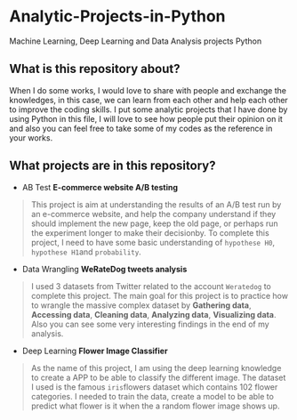 # Analytic-Projects-in-Python
Machine Learning, Deep Learning and Data Analysis projects Python 


## What is this repository about?

When I do some works, I would love to share with people and exchange the knowledges, in this case, we can learn from each other
and help each other to improve the coding skills. I put some analytic projects that I have done by using Python in this file, I will love
to see how people put their opinion on it and also you can feel free to take some of my codes as the reference in your works.

## What projects are in this repository?
- AB Test 
**E-commerce website A/B testing**

>This project is aim at understanding the results of an A/B test run by an e-commerce website, and help the company understand if 
they should implement the new page, keep the old page, or perhaps run the experiment longer to make their decisionby.
To complete this project, I need to have some basic understanding of `hypothese H0`, `hypothese H1`and `probability`.

- Data Wrangling 
**WeRateDog tweets analysis**

>I used 3 datasets from Twitter related to the account `Weratedog` to complete this project. The main goal for this project is to
practice how to wrangle the massive complex dataset by **Gathering data**, **Accessing data**, **Cleaning data**, **Analyzing data**, **Visualizing data**. Also you can see some very interesting findings in the end of my analysis.

- Deep Learning 
**Flower Image Classifier**

>As the name of this project, I am using the deep learning knowledge to create a APP to be able to classify the different image. The dataset I used is the famous `iris`flowers dataset which contains 102 flower categories. I needed to train the data, create a model to be able to predict what flower is it when the a random flower image shows up.




